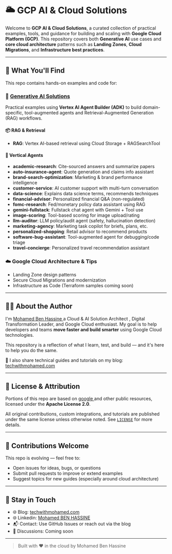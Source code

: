 # 🌥️ GCP AI & Cloud Solutions

Welcome to **GCP AI & Cloud Solutions**, a curated collection of practical examples, tools, and guidance for building and scaling with **Google Cloud Platform (GCP)**. This repository covers both **Generative AI** use cases and **core cloud architecture** patterns such as **Landing Zones**, **Cloud Migrations**, and **Infrastructure best practices**.

---

## 🚀 What You'll Find

This repo contains hands-on examples and code for:

### 🤖 [Generative AI Solutions](https://github.com/techwithmohamed/gcp-ai-solutions/tree/main/adk-genai)

Practical examples using **Vertex AI Agent Builder (ADK)** to build domain-specific, tool-augmented agents and Retrieval-Augmented Generation (RAG) workflows.

#### 📦 RAG & Retrieval
- **RAG**: Vertex AI-based retrieval using Cloud Storage + RAGSearchTool

#### 🧠 Vertical Agents
- **academic-research**: Cite-sourced answers and summarize papers
- **auto-insurance-agent**: Quote generation and claims info assistant
- **brand-search-optimization**: Marketing & brand performance intelligence
- **customer-service**: AI customer support with multi-turn conversation
- **data-science**: Explains data science terms, recommends techniques
- **financial-advisor**: Personalized financial Q&A (non-regulated)
- **fomc-research**: Fed/monetary policy data assistant using RAG
- **gemini-fullstack**: Fullstack chat agent with Gemini + Tool use
- **image-scoring**: Tool-based scoring for image upload/rating
- **llm-auditor**: LLM policy/audit agent (safety, hallucination detection)
- **marketing-agency**: Marketing task copilot for briefs, plans, etc.
- **personalized-shopping**: Retail advisor to recommend products
- **software-bug-assistant**: Tool-augmented agent for debugging/code triage
- **travel-concierge**: Personalized travel recommendation assistant

### ☁️ Google Cloud Architecture & Tips
- Landing Zone design patterns
- Secure Cloud Migrations and modernization
- Infrastructure as Code (Terraform samples coming soon)

---

## 🙋‍♂️ About the Author

I'm [Mohamed Ben Hassine ](https://techwithmohamed.com/about/) a Cloud & AI Solution Architect , Digital Transformation 
Leader, and Google Cloud enthusiast. My goal is to help developers and teams **move faster and build smarter** using Google Cloud technologies.

This repository is a reflection of what I learn, test, and build — and it's here to help you do the same.

🧠 I also share technical guides and tutorials on my blog: [techwithmohamed.com](https://techwithmohamed.com)

---

## 📄 License & Attribution

Portions of this repo are based on [google ](https://github.com/google/) and other public resources, licensed under the **Apache License 2.0**.

All original contributions, custom integrations, and tutorials are published under the same license unless otherwise noted. See [`LICENSE`](./LICENSE) for more details.

---

## 🤝 Contributions Welcome

This repo is evolving — feel free to:
- Open issues for ideas, bugs, or questions
- Submit pull requests to improve or extend examples
- Suggest topics for new guides (especially around cloud architecture)

---

## 🔗 Stay in Touch

- 🌐 Blog: [techwithmohamed.com](https://techwithmohamed.com)
- 🌐 Linkedin: [Mohamed BEN HASSINE](https://www.linkedin.com/in/mohamedbnhassine/)
- 📬 Contact: Use GitHub Issues or reach out via the blog
- 💬 Discussions: Coming soon

---

> Built with ❤️ in the cloud by Mohamed Ben Hassine

